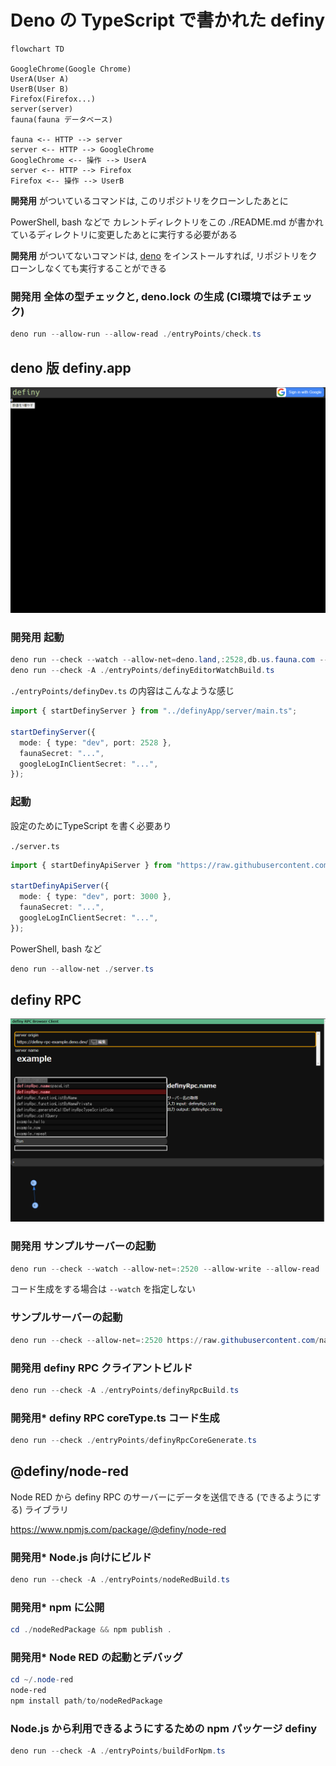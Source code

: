 # Deno の TypeScript で書かれた definy

```mermaid
flowchart TD

GoogleChrome(Google Chrome)
UserA(User A)
UserB(User B)
Firefox(Firefox...)
server(server)
fauna(fauna データベース)

fauna <-- HTTP --> server
server <-- HTTP --> GoogleChrome
GoogleChrome <-- 操作 --> UserA
server <-- HTTP --> Firefox
Firefox <-- 操作 --> UserB
```

**開発用** がついているコマンドは, このリポジトリをクローンしたあとに

PowerShell, bash などで カレントディレクトリをこの ./README.md
が書かれているディレクトリに変更したあとに実行する必要がある

**開発用** がついてないコマンドは, [deno](https://deno.land/)
をインストールすれば, リポジトリをクローンしなくても実行することができる

### **開発用** 全体の型チェックと, deno.lock の生成 (CI環境ではチェック)

```ps1
deno run --allow-run --allow-read ./entryPoints/check.ts
```

## deno 版 definy.app

![definy-app-deno](./assets/definy-app-deno.png)

### **開発用** 起動

```ps1
deno run --check --watch --allow-net=deno.land,:2528,db.us.fauna.com --allow-write=./definyApp/apiClient/ ./entryPoints/definyDev.ts
deno run --check -A ./entryPoints/definyEditorWatchBuild.ts
```

`./entryPoints/definyDev.ts` の内容はこんなような感じ

```ts
import { startDefinyServer } from "../definyApp/server/main.ts";

startDefinyServer({
  mode: { type: "dev", port: 2528 },
  faunaSecret: "...",
  googleLogInClientSecret: "...",
});
```

### 起動

設定のためにTypeScript を書く必要あり

`./server.ts`

```ts
import { startDefinyApiServer } from "https://raw.githubusercontent.com/narumincho/definy/main/deno-lib/definyApp/server/main.ts";

startDefinyApiServer({
  mode: { type: "dev", port: 3000 },
  faunaSecret: "...",
  googleLogInClientSecret: "...",
});
```

PowerShell, bash など

```ps1
deno run --allow-net ./server.ts
```

## definy RPC

![definy-rpc](./assets/definy-rpc.png)

### **開発用** サンプルサーバーの起動

```ps1
deno run --check --watch --allow-net=:2520 --allow-write --allow-read ./entryPoints/definyRpcServerDev.ts
```

コード生成をする場合は `--watch` を指定しない

### サンプルサーバーの起動

```ps1
deno run --check --allow-net=:2520 https://raw.githubusercontent.com/narumincho/definy/main/deno-lib/entryPoints/definyRpcServerDenoDeploy.ts
```

### **開発用** definy RPC クライアントビルド

```ps1
deno run --check -A ./entryPoints/definyRpcBuild.ts
```

### **開発用*** definy RPC coreType.ts コード生成

```ps1
deno run --check ./entryPoints/definyRpcCoreGenerate.ts
```

## @definy/node-red

Node RED から definy RPC のサーバーにデータを送信できる (できるようにする)
ライブラリ

https://www.npmjs.com/package/@definy/node-red

### **開発用*** Node.js 向けにビルド

```ps1
deno run --check -A ./entryPoints/nodeRedBuild.ts
```

### **開発用*** npm に公開

```ps1
cd ./nodeRedPackage && npm publish .
```

### **開発用*** Node RED の起動とデバッグ

```ps1
cd ~/.node-red
node-red
npm install path/to/nodeRedPackage
```

### Node.js から利用できるようにするための npm パッケージ definy

```ps1
deno run --check -A ./entryPoints/buildForNpm.ts
```
